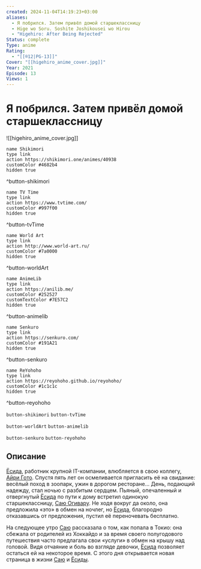 ```yaml
---
created: 2024-11-04T14:19:23+03:00
aliases:
  - Я побрился. Затем привёл домой старшеклассницу
  - Hige wo Soru. Soshite Joshikousei wo Hirou
  - "Higehiro: After Being Rejected"
Status: complete
Type: anime
Rating:
  - "[[®️12|PG-13]]"
Cover: "[[higehiro_anime_cover.jpg]]"
Year: 2021
Episode: 13
Views: 1
---
```


# Я побрился. Затем привёл домой старшеклассницу

![[higehiro_anime_cover.jpg]]

```button
name Shikimori
type link
action https://shikimori.one/animes/40938
customColor #4682b4
hidden true
```
^button-shikimori

```button
name TV Time
type link
action https://www.tvtime.com/
customColor #997f00
hidden true
```
^button-tvTime

```button
name World Art
type link
action http://www.world-art.ru/
customColor #7a0000
hidden true
```
^button-worldArt

```button
name AnimeLib
type link
action https://anilib.me/
customColor #252527
customTextColor #7E57C2
hidden true
```
^button-animelib

```button
name Senkuro
type link
action https://senkuro.com/
customColor #191A21
hidden true
```
^button-senkuro

```button
name ReYohoho
type link
action https://reyohoho.github.io/reyohoho/
customColor #1c1c1c
hidden true
```
^button-reyohoho

`button-shikimori` `button-tvTime`

`button-worldArt` `button-animelib`

`button-senkuro` `button-reyohoho`

## Описание

[Ёсида](https://shikimori.one/characters/181335-yoshida), работник крупной IT-компании, влюбляется в свою коллегу, [Айри Гото](https://shikimori.one/characters/170261-airi-gotou). Спустя пять лет он осмеливается пригласить её на свидание: весёлый поход в зоопарк, ужин в дорогом ресторане... День, подающий надежду, стал ночью с разбитым сердцем. Пьяный, опечаленный и отвергнутый [Ёсида](https://shikimori.one/characters/181335-yoshida) по пути к дому встретил одинокую старшеклассницу, [Саю Огивару](https://shikimori.one/characters/181333-sayu-ogiwara). Не ходя вокруг да около, она предложила «это» в обмен на ночлег, но [Ёсида](https://shikimori.one/characters/181335-yoshida), благородно отказавшись от предложения, пустил её переночевать бесплатно.

На следующее утро [Саю](https://shikimori.one/characters/181333-sayu-ogiwara) рассказала о том, как попала в Токио: она сбежала от родителей из Хоккайдо и за время своего полугодового путешествия часто предлагала свои «услуги» в обмен на крышу над головой. Видя отчаяние и боль во взгляде девочки, [Ёсида](https://shikimori.one/characters/181335-yoshida) позволяет остаться ей на некоторое время. С этого дня открывается новая страница в жизни [Саю](https://shikimori.one/characters/181333-sayu-ogiwara) и [Ёсиды](https://shikimori.one/characters/181335-yoshida).
